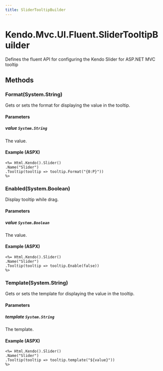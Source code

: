 ```yaml
---
title: SliderTooltipBuilder
---
```


# Kendo.Mvc.UI.Fluent.SliderTooltipBuilder
Defines the fluent API for configuring the Kendo Slider for ASP.NET MVC tooltip




## Methods


### Format(System.String)
Gets or sets the format for displaying the value in the tooltip.


#### Parameters

##### value `System.String`
The value.




#### Example (ASPX)
    <%= Html.Kendo().Slider()
    .Name("Slider")
    .Tooltip(tooltip => tooltip.Format("{0:P}"))
    %>


### Enabled(System.Boolean)
Display tooltip while drag.


#### Parameters

##### value `System.Boolean`
The value.




#### Example (ASPX)
    <%= Html.Kendo().Slider()
    .Name("Slider")
    .Tooltip(tooltip => tooltip.Enable(false))
    %>


### Template(System.String)
Gets or sets the template for displaying the value in the tooltip.


#### Parameters

##### template `System.String`
The template.




#### Example (ASPX)
    <%= Html.Kendo().Slider()
    .Name("Slider")
    .Tooltip(tooltip => tooltip.template("${value}"))
    %>



